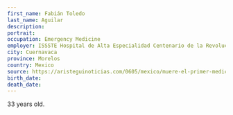 ```yaml
---
first_name: Fabián Toledo
last_name: Aguilar
description: 
portrait: 
occupation: Emergency Medicine
employer: ISSSTE Hospital de Alta Especialidad Centenario de la Revolución Mexicana
city: Cuernavaca
province: Morelos
country: Mexico
source: https://aristeguinoticias.com/0605/mexico/muere-el-primer-medico-que-estuvo-en-el-frente-de-batalla-contra-el-covid-19-en-morelos/
birth_date: 
death_date: 
---
```


33 years old.